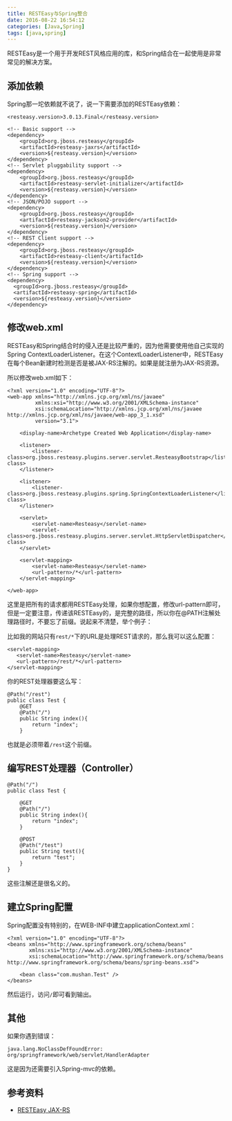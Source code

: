 ```yaml
---
title: RESTEasy与Spring整合
date: 2016-08-22 16:54:12
categories: [Java,Spring]
tags: [java,spring]
---
```


RESTEasy是一个用于开发REST风格应用的库，和Spring结合在一起使用是非常常见的解决方案。

## 添加依赖
Spring那一坨依赖就不说了，说一下需要添加的RESTEasy依赖：

```
<resteasy.version>3.0.13.Final</resteasy.version>

<!-- Basic support -->
<dependency>
    <groupId>org.jboss.resteasy</groupId>
    <artifactId>resteasy-jaxrs</artifactId>
    <version>${resteasy.version}</version>
</dependency>
<!-- Servlet pluggability support -->
<dependency>
    <groupId>org.jboss.resteasy</groupId>
    <artifactId>resteasy-servlet-initializer</artifactId>
    <version>${resteasy.version}</version>
</dependency>
<!-- JSON/POJO support -->
<dependency>
    <groupId>org.jboss.resteasy</groupId>
    <artifactId>resteasy-jackson2-provider</artifactId>
    <version>${resteasy.version}</version>
</dependency>
<!-- REST Client support -->
<dependency>
    <groupId>org.jboss.resteasy</groupId>
    <artifactId>resteasy-client</artifactId>
    <version>${resteasy.version}</version>
</dependency>
<!-- Spring support -->
<dependency>
  <groupId>org.jboss.resteasy</groupId>
  <artifactId>resteasy-spring</artifactId>
  <version>${resteasy.version}</version>
</dependency>
```

## 修改web.xml

RESTEasy和Spring结合时的侵入还是比较严重的，因为他需要使用他自己实现的Spring ContextLoaderListener。在这个ContextLoaderListener中，RESTEasy在每个Bean新建时检测是否是被JAX-RS注解的。如果是就注册为JAX-RS资源。

所以修改web.xml如下：

```
<?xml version="1.0" encoding="UTF-8"?>
<web-app xmlns="http://xmlns.jcp.org/xml/ns/javaee"
         xmlns:xsi="http://www.w3.org/2001/XMLSchema-instance"
         xsi:schemaLocation="http://xmlns.jcp.org/xml/ns/javaee http://xmlns.jcp.org/xml/ns/javaee/web-app_3_1.xsd"
         version="3.1">

    <display-name>Archetype Created Web Application</display-name>

    <listener>
        <listener-class>org.jboss.resteasy.plugins.server.servlet.ResteasyBootstrap</listener-class>
    </listener>

    <listener>
        <listener-class>org.jboss.resteasy.plugins.spring.SpringContextLoaderListener</listener-class>
    </listener>

    <servlet>
        <servlet-name>Resteasy</servlet-name>
        <servlet-class>org.jboss.resteasy.plugins.server.servlet.HttpServletDispatcher</servlet-class>
    </servlet>

    <servlet-mapping>
        <servlet-name>Resteasy</servlet-name>
        <url-pattern>/*</url-pattern>
    </servlet-mapping>

</web-app>
```

这里是把所有的请求都用RESTEasy处理，如果你想配置，修改url-pattern即可，但是一定要注意，传递该RESTEasy的，是完整的路径，所以你在@PATH注解处理路径时，不要忘了前缀。说起来不清楚，举个例子：

比如我的网站只有`rest/*`下的URL是处理REST请求的，那么我可以这么配置：

```
<servlet-mapping>
   <servlet-name>Resteasy</servlet-name>
   <url-pattern>/rest/*</url-pattern>
</servlet-mapping>
```

你的REST处理器要这么写：

```
@Path("/rest")
public class Test {
    @GET
    @Path("/")
    public String index(){
        return "index";
    }
```

也就是必须带着`/rest`这个前缀。

## 编写REST处理器（Controller）

```
@Path("/")
public class Test {

    @GET
    @Path("/")
    public String index(){
        return "index";
    }

    @POST
    @Path("/test")
    public String test(){
        return "test";
    }
}
```

这些注解还是很名义的。

## 建立Spring配置

Spring配置没有特别的，在WEB-INF中建立applicationContext.xml：

```
<?xml version="1.0" encoding="UTF-8"?>
<beans xmlns="http://www.springframework.org/schema/beans"
       xmlns:xsi="http://www.w3.org/2001/XMLSchema-instance"
       xsi:schemaLocation="http://www.springframework.org/schema/beans http://www.springframework.org/schema/beans/spring-beans.xsd">

    <bean class="com.mushan.Test" />
</beans>
```

然后运行，访问`/`即可看到输出。

## 其他

如果你遇到错误：

```
java.lang.NoClassDefFoundError: org/springframework/web/servlet/HandlerAdapter
```

这是因为还需要引入Spring-mvc的依赖。

## 参考资料
- [RESTEasy JAX-RS](http://docs.jboss.org/resteasy/docs/3.0.19.Final/userguide/html_single/index.html#RESTEasy_Spring_Integration)

